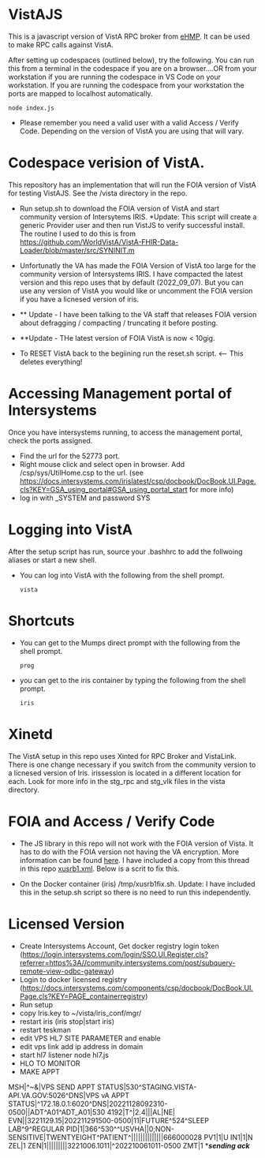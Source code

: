 # VistAJS
This is a javascript version of VistA RPC broker from [eHMP](https://github.com/KRMAssociatesInc/eHMP).  It can be used to make RPC calls against VistA. 


After setting up codespaces (outlined below), try the following.  You can run this from a terminal in the codespace if you are on a browser....OR from your workstation if you are running the codespace in VS Code on your workstation. If you are running the codespace from your workstation the ports are mapped to localhost automatically. 

```
node index.js
```

- Please remember you need a valid user with a valid Access / Verify Code.  Depending on the version of VistA you are using that will vary. 

# Codespace verision of VistA. 

This repository has an implementation that will run the FOIA version of VistA for testing VistAJS. See the /vista directory in the repo. 

  - Run setup.sh to download the FOIA version of VistA and start community version of Intersytems IRIS. *Update: This script will create a generic Provider user and then run VistJS to verify successful install. The routine I used to do this is from https://github.com/WorldVistA/VistA-FHIR-Data-Loader/blob/master/src/SYNINIT.m
  
  - Unfortunatly the VA has made the FOIA Version of VistA too large for the community version of Intersystems IRIS. I have compacted the latest version and this repo uses that by default (2022_09_07).  But you can use any version of VistA you would like or uncomment the FOIA version if you have a licnesed version of iris. 
  
   - ** Update - I have been talking to the VA staff that releases FOIA version about defragging / compacting / truncating it before posting. 

   - **Update - THe latest version of FOIA VistA is now < 10gig.  
   
  - To RESET VistA back to the begiining run the reset.sh script. <-- This deletes everything!

  # Accessing Management portal of Intersystems

  Once you have intersystems running, to access the management portal, check the ports assigned.

  - Find the url for the 52773 port.
  - Right mouse click and select open in browser.  Add /csp/sys/UtilHome.csp to the url. (see https://docs.intersystems.com/irislatest/csp/docbook/DocBook.UI.Page.cls?KEY=GSA_using_portal#GSA_using_portal_start for more info)
  - log in with _SYSTEM and password SYS

  # Logging into VistA

  After the setup script has run, source your .bashhrc to add the follwoing aliases or start a new shell.


  - You can log into VistA with the following from the shell prompt.

      ``
        vista
      ``
  
  # Shortcuts

  - You can get to the Mumps direct prompt with the following from the shell prompt. 

      ``
        prog
      ``
  - you can get to the iris container by typing the following from the shell prompt.
  
      ``
        iris
      ``

# Xinetd

The VistA setup in this repo uses Xinted for RPC Broker and VistaLink.  There is one change necessary if you switch from the community version to a licnesed version of Iris.  irissession is located in a different location for each.  Look for more info in the stg_rpc and stg_vlk files in the vista directory.

# FOIA and Access / Verify Code

 - The JS library in this repo will not work with the FOIA version of Vista.  It has to do with the FOIA version not having the VA encryption. More information can be found [here](https://groups.google.com/g/hardhats/c/egI15djGp5A/m/ZuWf785pQy0J).  I have included a copy from this thread in this repo [xusrb1.xml](/vista/xusrb1.xml). Below is a scrit to fix this.  

 - On the Docker container (iris) /tmp/xusrb1fix.sh.  Update: I have included this in the setup.sh script so there is no need to run this independently. 

 # Licensed Version

 - Create Intersystems Account, Get docker registry login token (https://login.intersystems.com/login/SSO.UI.Register.cls?referrer=https%3A//community.intersystems.com/post/subquery-remote-view-odbc-gateway)
 - Login to docker licensed registry (https://docs.intersystems.com/components/csp/docbook/DocBook.UI.Page.cls?KEY=PAGE_containerregistry)
 - Run setup
 - copy Iris.key to ~/vista/iris_conf/mgr/
 - restart iris (iris stop|start iris)
 - restart teskman
 - edit VPS HL7 SITE PARAMETER and enable
 - edit vps link add ip address in domain
 - start hl7 listener node hl7.js
 - HLO TO MONITOR
 - MAKE APPT

 
MSH|^~\&|VPS SEND APPT STATUS|530^STAGING.VISTA-API.VA.GOV:5026^DNS|VPS vA APPT STATUS|^172.18.0.1:6020^DNS|20221128092310-0500||ADT^A01^ADT_A01|530 4192|T^|2.4|||AL|NE|
EVN||3221129.15|202211291500-0500|11|FUTURE^524^SLEEP LAB^9^REGULAR
PID|1|366^530^^USVHA||0;NON-SENSITIVE|TWENTYEIGHT^PATIENT^||||||||||||||666000028
PV1|1|U
IN1|1|N
ZEL|1
ZEN|1|||||||||3221006.1011|^202210061011-0500
ZMT|1
******sending ack*****





    